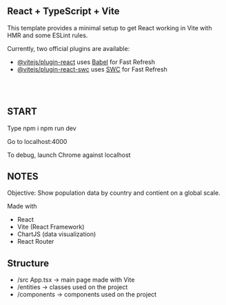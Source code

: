 ## React + TypeScript + Vite

This template provides a minimal setup to get React working in Vite with HMR and some ESLint rules.

Currently, two official plugins are available:

- [@vitejs/plugin-react](https://github.com/vitejs/vite-plugin-react/blob/main/packages/plugin-react/README.md) uses [Babel](https://babeljs.io/) for Fast Refresh
- [@vitejs/plugin-react-swc](https://github.com/vitejs/vite-plugin-react-swc) uses [SWC](https://swc.rs/) for Fast Refresh

<br/><br/>

## START

Type 
npm i
npm run dev

Go to localhost:4000

To debug, launch Chrome against localhost

## NOTES

Objective: Show population data by country and contient on a global scale.

Made with

* React
* Vite (React Framework)
* ChartJS (data visualization)
* React Router

## Structure

* /src App.tsx -> main page made with Vite
* /entities -> classes used on the project
* /components -> components used on the project
